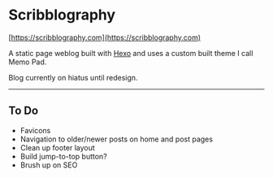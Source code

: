# Scribblography

[https://scribblography.com](https://scribblography.com)

A static page weblog built with [Hexo](https://hexo.io/) and uses a custom built theme I call Memo Pad.

Blog currently on hiatus until redesign.

***

## To Do

* Favicons
* Navigation to older/newer posts on home and post pages
* Clean up footer layout
* Build jump-to-top button?
* Brush up on SEO
